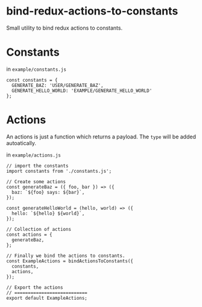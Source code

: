 # bind-redux-actions-to-constants
Small utility to bind redux actions to constants.


# Constants
in `example/constants.js`
```
const constants = {
  GENERATE_BAZ: 'USER/GENERATE_BAZ',
  GENERATE_HELLO_WORLD: 'EXAMPLE/GENERATE_HELLO_WORLD'
};
```

# Actions
An actions is just a function which returns a payload. 
The `type` will be added autoatically.

in `example/actions.js`
```
// import the constants
import constants from './constants.js';

// Create some actions
const generateBaz = ({ foo, bar }) => ({
  baz: `${foo} says: ${bar}`,
});

const generateHelloWorld = (hello, world) => ({
  hello: `${hello} ${world}`,
});

// Collection of actions
const actions = {
  generateBaz,
};

// Finally we bind the actions to constants.
const ExampleActions = bindActionsToConstants({
  constants,
  actions,
});

// Export the actions
// ===========================
export default ExampleActions;
```
